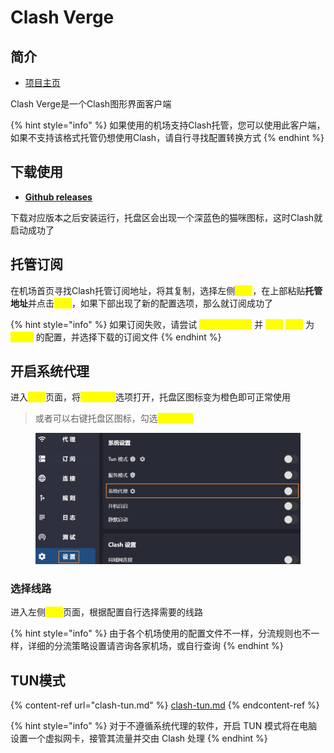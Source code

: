 # Clash Verge

## 简介

* [项目主页](https://github.com/clash-verge-rev/clash-verge-rev)

Clash Verge是一个Clash图形界面客户端

{% hint style="info" %}
如果使用的机场支持Clash托管，您可以使用此客户端，如果不支持该格式托管仍想使用Clash，请自行寻找配置转换方式
{% endhint %}

## 下载使用

* [**Github releases**](https://github.com/clash-verge-rev/clash-verge-rev/releases)

下载对应版本之后安装运行，托盘区会出现一个深蓝色的猫咪图标，这时Clash就启动成功了

## 托管订阅

在机场首页寻找Clash托管订阅地址，将其复制，选择左侧<mark style="color:yellow;">**订阅**</mark>，在上部粘贴**托管地址**并点击<mark style="color:yellow;">**导入**</mark>，如果下部出现了新的配置选项，那么就订阅成功了

{% hint style="info" %}
如果订阅失败，请尝试 <mark style="color:yellow;">**手动下载配置**</mark> 并 <mark style="color:yellow;">**新建**</mark> <mark style="color:yellow;">**类型**</mark> 为 <mark style="color:yellow;">**Local**</mark> 的配置，并选择下载的订阅文件
{% endhint %}

## 开启系统代理

进入<mark style="color:yellow;">**设置**</mark>页面，将<mark style="color:yellow;">**系统代理**</mark>选项打开，托盘区图标变为橙色即可正常使用

> 或者可以右键托盘区图标，勾选<mark style="color:yellow;">**系统代理**</mark>

<div align="left">

<figure><img src="../../.gitbook/assets/clash_proxy.png" alt="" width="563"><figcaption></figcaption></figure>

</div>

### 选择线路

进入左侧<mark style="color:yellow;">**代理**</mark>页面，根据配置自行选择需要的线路

{% hint style="info" %}
由于各个机场使用的配置文件不一样，分流规则也不一样，详细的分流策略设置请咨询各家机场，或自行查询
{% endhint %}

## TUN模式

{% content-ref url="clash-tun.md" %}
[clash-tun.md](clash-tun.md)
{% endcontent-ref %}

{% hint style="info" %}
对于不遵循系统代理的软件，开启 TUN 模式将在电脑设置一个虚拟网卡，接管其流量并交由 Clash 处理
{% endhint %}

